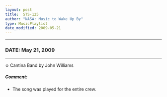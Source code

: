 ```yaml
---
layout: post
title:  STS-125
author: "NASA: Music to Wake Up By"
type: MusicPlaylist
date_modified: 2009-05-21
---
```


----
### DATE: May 21, 2009
----
✫ Cantina Band by John Williams

##### Comment:
* The song was played for the entire crew.
